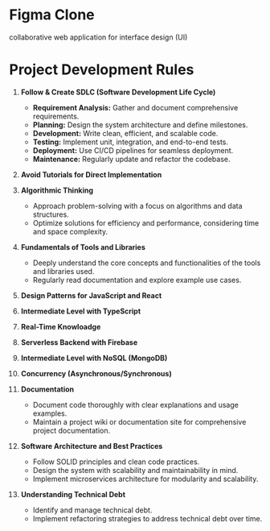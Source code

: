 # Figma Clone
collaborative web application for interface design (UI) 

# Project Development Rules
1. **Follow & Create SDLC (Software Development Life Cycle)**
    - **Requirement Analysis:** Gather and document comprehensive requirements.
    - **Planning:** Design the system architecture and define milestones.
    - **Development:** Write clean, efficient, and scalable code.
    - **Testing:** Implement unit, integration, and end-to-end tests.
    - **Deployment:** Use CI/CD pipelines for seamless deployment.
    - **Maintenance:** Regularly update and refactor the codebase.

2. **Avoid Tutorials for Direct Implementation**

3. **Algorithmic Thinking**
    - Approach problem-solving with a focus on algorithms and data structures.
    - Optimize solutions for efficiency and performance, considering time and space complexity.

4. **Fundamentals of Tools and Libraries**
    - Deeply understand the core concepts and functionalities of the tools and libraries used.
    - Regularly read documentation and explore example use cases.

5. **Design Patterns for JavaScript and React**
6. **Intermediate Level with TypeScript**
7. **Real-Time Knowloadge**
8. **Serverless Backend with Firebase**
9. **Intermediate Level with NoSQL (MongoDB)**
10. **Concurrency (Asynchronous/Synchronous)**
11. **Documentation**
    - Document code thoroughly with clear explanations and usage examples.
    - Maintain a project wiki or documentation site for comprehensive project documentation.

12. **Software Architecture and Best Practices**
    - Follow SOLID principles and clean code practices.
    - Design the system with scalability and maintainability in mind.
    - Implement microservices architecture for modularity and scalability.

13. **Understanding Technical Debt**
    - Identify and manage technical debt.
    - Implement refactoring strategies to address technical debt over time.
